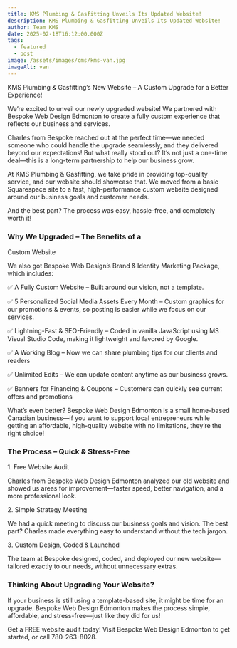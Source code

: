 ```yaml
---
title: KMS Plumbing & Gasfitting Unveils Its Updated Website!
description: KMS Plumbing & Gasfitting Unveils Its Updated Website!
author: Team KMS
date: 2025-02-18T16:12:00.000Z
tags:
  - featured
  - post
image: /assets/images/cms/kms-van.jpg
imageAlt: van
---
```

KMS Plumbing & Gasfitting’s New
Website – A Custom Upgrade for a Better Experience!

We’re excited to unveil our newly upgraded website! We partnered
with Bespoke Web Design Edmonton to create a fully custom experience
that reflects our business and services.

Charles from Bespoke reached out at the perfect time—we needed
someone who could handle the upgrade seamlessly, and they delivered
beyond our expectations! But what really stood out? It’s not just a one-time
deal—this is a long-term partnership to help our business grow.

At KMS Plumbing & Gasfitting, we take pride in providing top-quality
service, and our website should showcase that. We moved from a basic
Squarespace site to a fast, high-performance custom website designed
around our business goals and customer needs.

And the best part? The process was easy, hassle-free, and completely
worth it!

### Why We Upgraded – The Benefits of a
Custom Website

We also got Bespoke Web Design’s Brand & Identity Marketing
Package, which includes:

✅ A Fully Custom Website – Built around our vision, not a template.

✅ 5 Personalized Social Media Assets Every Month – Custom graphics
for our promotions & events, so posting is easier while we focus on our
services.

✅ Lightning-Fast & SEO-Friendly – Coded in vanilla
JavaScript using MS Visual Studio Code, making it lightweight and
favored by Google.

✅ A Working Blog – Now we can share plumbing tips for our clients
and readers

✅ Unlimited Edits – We can update content anytime as our business
grows.

✅ Banners for Financing & Coupons – Customers can quickly see
current offers and promotions

What’s even better? Bespoke Web Design Edmonton is a small home-based
Canadian business—if you want to support local entrepreneurs while
getting an affordable, high-quality website with no limitations, they’re
the right choice!

### The Process – Quick & Stress-Free

1️. Free Website Audit

Charles from Bespoke Web Design Edmonton analyzed our old website
and showed us areas for improvement—faster speed, better navigation, and a
more professional look.

2️. Simple Strategy Meeting

We had a quick meeting to discuss our business goals and vision.
The best part? Charles made everything easy to understand without the
tech jargon.

3️. Custom Design, Coded & Launched

The team at Bespoke designed, coded, and deployed our new website—tailored
exactly to our needs, without unnecessary extras.

### Thinking About Upgrading Your Website?

If your business is still using a template-based site, it might be
time for an upgrade. Bespoke Web Design Edmonton makes the process simple,
affordable, and stress-free—just like they did for us!

Get a FREE website audit today! Visit Bespoke Web Design Edmonton to get started,
or call 780-263-8028.
